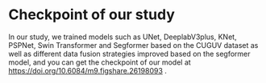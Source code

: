 # Checkpoint of our study
In our study, we trained models such as UNet, DeeplabV3plus, KNet, PSPNet, Swin Transformer and Segformer based on the CUGUV dataset as well as different data fusion strategies improved based on the segformer model, and you can get the checkpoint of our model at https://doi.org/10.6084/m9.figshare.26198093 .
